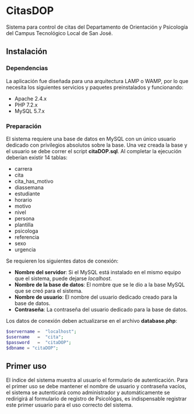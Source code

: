 # CitasDOP
 Sistema para control de citas del Departamento de Orientación y Psicología del Campus Tecnológico Local de San José.

## Instalación

### Dependencias

La aplicación fue diseñada para una arquitectura LAMP o WAMP, por lo que necesita los siguientes servicios y paquetes preinstalados y funcionando:

- Apache 2.4.x
- PHP 7.2.x
- MySQL 5.7.x

### Preparación

El sistema requiere una base de datos en MySQL con un único usuario dedicado con privilegios absolutos sobre la base. Una vez creada la base y el usuario se debe correr el script **citaDOP.sql**. Al completar la ejecución deberían existir 14 tablas:

- carrera
- cita
- cita_has_motivo
- diassemana
- estudiante
- horario
- motivo
- nivel
- persona
- plantilla
- psicologa
- referencia
- sexo
- urgencia

Se requieren los siguientes datos de conexión:

- **Nombre del servidor**: Si el MySQL está instalado en el mismo equipo que el sistema, puede dejarse *localhost*.
- **Nombre de la base de datos**: El nombre que se le dio a la base MySQL que se creó para el sistema.
- **Nombre de usuario**: El nombre del usuario dedicado creado para la base de datos.
- **Contraseña**: La contraseña del usuario dedicado para la base de datos.

Los datos de conexión deben actualizarse en el archivo **database.php**: 

``` php
$servername =  "localhost";
$username   =  "cita";
$password   =  "citaDOP";
$dbname = "citaDOP";
```

## Primer uso

El índice del sistema muestra al usuario el formulario de autenticación. Para el primer uso se debe mantener el nombre de usuario y contraseña vacíos, el sistema se autenticará como administrador y automáticamente se redirigirá al formulario de registro de Psicológas, es indispensable registrar este primer usuario para el uso correcto del sistema.



